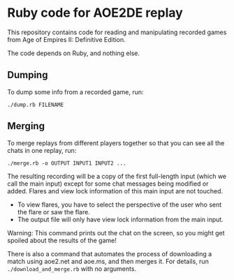 # Ruby code for AOE2DE replay

This repository contains code for reading and manipulating recorded games
from Age of Empires II: Definitive Edition.

The code depends on Ruby, and nothing else.

## Dumping

To dump some info from a recorded game, run:

    ./dump.rb FILENAME


## Merging

To merge replays from different players together so that you can
see all the chats in one replay, run:

    ./merge.rb -o OUTPUT INPUT1 INPUT2 ...

The resulting recording will be a copy of the first
full-length input (which we call the main input) except for some
chat messages being modified or added.
Flares and view lock information of this main input are not touched.

- To view flares, you have to select the perspective of the user
  who sent the flare or saw the flare.
- The output file will only have view lock information from the
  main input.

Warning: This command prints out the chat on the screen, so you
might get spoiled about the results of the game!

There is also a command that automates the process of downloading
a match using aoe2.net and aoe.ms, and then merges it.  For details,
run `./download_and_merge.rb` with no arguments.
